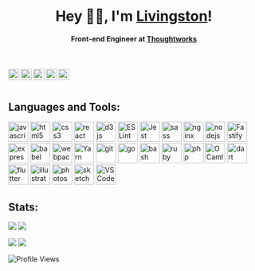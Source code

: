 <h1 align="center"> Hey 👋🏽, I'm <a href="https://livi.co">Livingston</a>!</h1>
<h4 align="center">Front-end Engineer at <a href="https://www.thoughtworks.com/">Thoughtworks</a></h4>

<br/>
<br/>

<a href="https://twitter.com/delivi">
  <img align="left" alt="Livingston Samuel | Twitter" width="22px" src="https://cdn.jsdelivr.net/npm/simple-icons@v3/icons/twitter.svg" />
</a>
<a href="https://www.linkedin.com/in/delivi/">
  <img align="left" alt="Livingston's LinkedIN" width="22px" src="https://cdn.jsdelivr.net/npm/simple-icons@v3/icons/linkedin.svg" />
</a>
<a href="https://codesandbox.io/u/livingston">
  <img align="left" alt="Livingston's CodeSandbox" width="22px" src="https://cdn.jsdelivr.net/npm/simple-icons@v3/icons/codesandbox.svg" />
</a>
<a href="https://codepen.io/livingston">
  <img align="left" alt="Livingston's CodePen" width="22px" src="https://cdn.jsdelivr.net/npm/simple-icons@v3/icons/codepen.svg" />
</a>
<a href="https://keybase.io/livingston">
  <img align="left" alt="Livingston's Keybase" width="22px" src="https://cdn.jsdelivr.net/npm/simple-icons@v3/icons/keybase.svg" />
</a>

<br/>
<br/>

<h2>Languages and Tools:</h2>

<p align="left">
	<img src="https://devicons.github.io/devicon/devicon.git/icons/javascript/javascript-original.svg" alt="javascript" width="40" height="40"/>
	<img src="https://devicons.github.io/devicon/devicon.git/icons/html5/html5-original-wordmark.svg" alt="html5" width="40" height="40"/>
	<img src="https://devicons.github.io/devicon/devicon.git/icons/css3/css3-original-wordmark.svg" alt="css3" width="40" height="40"/>
	<img src="https://devicons.github.io/devicon/devicon.git/icons/react/react-original-wordmark.svg" alt="react" width="40" height="40"/>
	<img src="https://devicons.github.io/devicon/devicon.git/icons/d3js/d3js-original.svg" alt="d3js" width="40" height="40"/>
	<img src="https://www.vectorlogo.zone/logos/eslint/eslint-icon.svg" alt="ESLint" width="40" height="40"/>
	<img src="https://www.vectorlogo.zone/logos/jestjsio/jestjsio-icon.svg" alt="Jest" width="40" height="40"/>
	<img src="https://devicons.github.io/devicon/devicon.git/icons/sass/sass-original.svg" alt="sass" width="40" height="40"/>
	<img src="https://devicons.github.io/devicon/devicon.git/icons/nginx/nginx-original.svg" alt="nginx" height="40"/>
	<img src="https://devicons.github.io/devicon/devicon.git/icons/nodejs/nodejs-original-wordmark.svg" alt="nodejs" height="40"/>
	<img src="https://raw.githubusercontent.com/fastify/graphics/master/short-logo.png" alt="Fastify" height="40"/>
	<img src="https://devicons.github.io/devicon/devicon.git/icons/express/express-original-wordmark.svg" alt="express" height="40"/>
	<img src="https://www.vectorlogo.zone/logos/babeljs/babeljs-icon.svg" alt="babel" height="40"/>
	<img src="https://devicons.github.io/devicon/devicon.git/icons/webpack/webpack-original.svg" alt="webpack" width="40" height="40"/>
	<img src="https://www.vectorlogo.zone/logos/yarnpkg/yarnpkg-ar21.svg" alt="Yarn" height="40"/>
	<img src="https://www.vectorlogo.zone/logos/git-scm/git-scm-icon.svg" alt="git" width="40" height="40"/>
	<img src="https://devicons.github.io/devicon/devicon.git/icons/go/go-original.svg" alt="go" width="40" height="40"/>
	<img src="https://www.vectorlogo.zone/logos/gnu_bash/gnu_bash-icon.svg" alt="bash" width="40" height="40"/>
	<img src="https://devicons.github.io/devicon/devicon.git/icons/ruby/ruby-original-wordmark.svg" alt="ruby" width="40" height="40"/>
	<img src="https://devicons.github.io/devicon/devicon.git/icons/php/php-original.svg" alt="php" width="40" height="40"/>
	<img src="https://www.vectorlogo.zone/logos/ocaml/ocaml-ar21.svg" alt="OCaml" height="40"/>
	<img src="https://www.vectorlogo.zone/logos/dartlang/dartlang-icon.svg" alt="dart" width="40" height="40"/>
	<img src="https://www.vectorlogo.zone/logos/flutterio/flutterio-icon.svg" alt="flutter" width="40" height="40"/>
	<img src="https://www.vectorlogo.zone/logos/adobe_illustrator/adobe_illustrator-icon.svg" alt="illustrator" width="40" height="40"/>
	<img src="https://devicons.github.io/devicon/devicon.git/icons/photoshop/photoshop-plain.svg" alt="photoshop" width="40" height="40"/>
	<img src="https://www.vectorlogo.zone/logos/sketchapp/sketchapp-icon.svg" alt="sketch" width="40" height="40"/>
	<img src="https://www.vectorlogo.zone/logos/visualstudio_code/visualstudio_code-icon.svg" alt="VS Code" width="40" height="40"/>
</p>


<h2>Stats:</h2>
<img src="https://github-readme-stats.vercel.app/api?username=livingston&show_icons=true&include_all_commits=true&hide_border=true&line_height=27" />

<img src="https://github-readme-stats.vercel.app/api/top-langs/?username=livingston&hide_border=true" />

<p align="left">
<img src="https://badges.pufler.dev/years/livingston" />
<img src="https://badges.pufler.dev/repos/livingston" />
</p>

![Profile Views](https://komarev.com/ghpvc/?username=livingston&style=flat-square)
